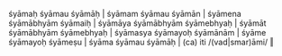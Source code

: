 śyāmaḥ   śyāmau     śyāmāḥ          |
śyāmam   śyāmau     śyāmān          |
śyāmena  śyāmābhyām śyāmaiḥ         |
śyāmāya  śyāmābhyām śyāmebhyaḥ      |
śyāmāt   śyāmābhyām śyāmebhyaḥ      |
śyāmasya śyāmayoḥ   śyāmānām        |
śyāme    śyāmayoḥ   śyāmeṣu         |
śyāma    śyāmau     śyāmāḥ          |
(ca)     iti        /(vad|smar)āmi/ ‖
